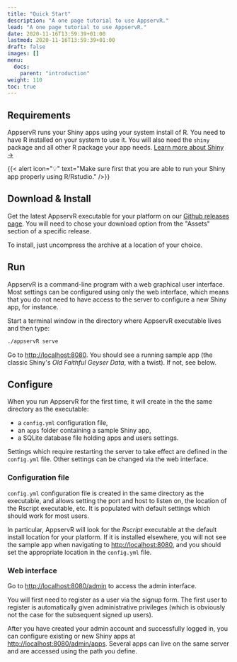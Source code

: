 ```yaml
---
title: "Quick Start"
description: "A one page tutorial to use AppservR."
lead: "A one page tutorial to use AppservR."
date: 2020-11-16T13:59:39+01:00
lastmod: 2020-11-16T13:59:39+01:00
draft: false
images: []
menu:
  docs:
    parent: "introduction"
weight: 110
toc: true
---
```


## Requirements

AppservR runs your Shiny apps using your system install of R. You need to have R installed on your system to use it. You will also need the ```shiny``` package and all other R package your app needs. [Learn more about Shiny →](https://shiny.rstudio.com/)

{{< alert icon="💡" text="Make sure first that you are able to run your Shiny app properly using R/Rstudio." />}}

## Download & Install

Get the latest AppservR executable for your platform on our [Github releases page](https://github.com/appservR/appservR/releases). You will need to chose your download option from the "Assets" section of a specific release.

To install, just uncompress the archive at a location of your choice.  

## Run

AppservR is a command-line program with a web graphical user interface. Most settings can be configured using only the web interface, which means that you do not need to have access to the server to configure a new Shiny app, for instance.

Start a terminal window in the directory where AppservR executable lives and then type:

``` bash
./appservR serve 
```

Go to [http://localhost:8080](http://localhost:8080). You should see a running sample app (the classic Shiny's *Old Faithful Geyser Data*, with a twist). If not, see below.

## Configure

When you run AppservR for the first time, it will create in the the same directory as the executable:

* a `config.yml` configuration file,
* an `apps` folder containing a sample Shiny app,
* a SQLite database file holding apps and users settings.

Settings which require restarting the server to take effect are defined in the `config.yml` file. Other settings can be changed via the web interface.

### Configuration file

`config.yml` configuration file is created in the same directory as the executable, and allows setting the port and host to listen on, the location of the Rscript executable, etc. It is populated with default settings which should work for most users.

In particular, AppservR will look for the *Rscript* executable at the default install location for your platform. If it is installed elsewhere, you will not see the sample app when navigating to [http://localhost:8080](http://localhost:8080), and you should set the appropriate location in the `config.yml` file.

### Web interface

Go to [http://localhost:8080/admin](http://localhost:8080/admin) to access the admin interface. 

You will first need to register as a user via the signup form. The first user to register is automatically given administrative privileges (which is obviously not the case for the subsequent signed up users).

After you have created your admin account and successfully logged in, you can configure existing or new Shiny apps at [http://localhost:8080/admin/apps](http://localhost:8080/admin/apps). Several apps can live on the same server and are accessed using the path you define.
